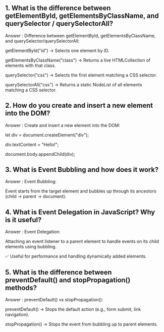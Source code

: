 ## 1. What is the difference between **getElementById, getElementsByClassName, and querySelector / querySelectorAll**?

Answer : Difference between getElementById, getElementsByClassName, and querySelector/querySelectorAll:

getElementById("id") → Selects one element by ID.

getElementsByClassName("class") → Returns a live HTMLCollection of elements with that class.

querySelector("css") → Selects the first element matching a CSS selector.

querySelectorAll("css") → Returns a static NodeList of all elements matching a CSS selector.

## 2. How do you **create and insert a new element into the DOM**?

Answer : Create and insert a new element into the DOM:

let div = document.createElement("div");

div.textContent = "Hello!";

document.body.appendChild(div);

## 3. What is **Event Bubbling** and how does it work?

Answer : Event Bubbling:

Event starts from the target element and bubbles up through its ancestors (child → parent → document).

## 4. What is **Event Delegation** in JavaScript? Why is it useful?

Answer : Event Delegation:

Attaching an event listener to a parent element to handle events on its child elements using bubbling.

✅ Useful for performance and handling dynamically added elements.

## 5. What is the difference between **preventDefault() and stopPropagation()** methods?

Answer : preventDefault() vs stopPropagation():

preventDefault() → Stops the default action (e.g., form submit, link navigation).

stopPropagation() → Stops the event from bubbling up to parent elements.


